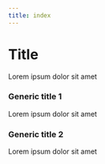 ```yaml
---
title: index
---
```


# Title
Lorem ipsum dolor sit amet

### Generic title 1
Lorem ipsum dolor sit amet

### Generic title 2
Lorem ipsum dolor sit amet
